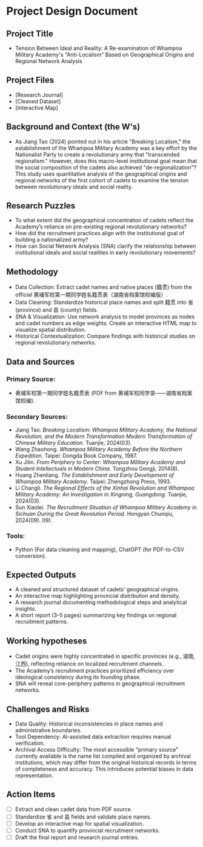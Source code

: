 # Project Design Document

## Project Title 

- Tension Between Ideal and Reality: A Re-examination of Whampoa Military Academy's "Anti-Localism" Based on Geographical Origins and Regional Network Analysis

## Project Files

- [Research Journal]
- [Cleaned Dataset]
- [Interactive Map]

## Background and Context (the W's)

- As Jiang Tao (2024) pointed out in his article "Breaking Localism," the establishment of the Whampoa Military Academy was a key effort by the Nationalist Party to create a revolutionary army that "transcended regionalism." However, does this macro-level institutional goal mean that the social composition of the cadets also achieved "de-regionalization"? This study uses quantitative analysis of the geographical origins and regional networks of the first cohort of cadets to examine the tension between revolutionary ideals and social reality.

## Research Puzzles

- To what extent did the geographical concentration of cadets reflect the Academy’s reliance on pre-existing regional revolutionary networks?
- How did the recruitment practices align with the institutional goal of building a nationalized army?
- How can Social Network Analysis (SNA) clarify the relationship between institutional ideals and social realities in early revolutionary movements?

## Methodology

- Data Collection: Extract cadet names and native places (籍贯) from the official 黄埔军校第一期同学姓名籍贯表（湖南省档案馆校编版）.
- Data Cleaning: Standardize historical place names and split 籍贯 into 省 (province) and 县 (county) fields.
- SNA & Visualization: Use network analysis to model provinces as nodes and cadet numbers as edge weights. Create an interactive HTML map to visualize spatial distribution.
- Historical Contextualization: Compare findings with historical studies on regional revolutionary networks.

## Data and Sources
### Primary Source: 
- 黄埔军校第一期同学姓名籍贯表 (PDF from 黄埔军校同学录——湖南省档案馆校编).
### Secondary Sources:
- Jiang Tao. *Breaking Localism: Whampoa Military Academy, the National Revolution, and the Modern Transformation Modern Transformation of Chinese Military Education*. Tuanjie, 2024(03).
- Wang Zhaohong. *Whampoa Military Academy Before the Northern Expedition*. Taipei: Dongda Book Company, 1987.
- Xu Jilin. *From Periphery to Center: Whampoa Military Academy and Student Intellectuals in Modern China*. Tongzhou Gongji, 2014(8).
- Huang Zhenliang. *The Establishment and Early Development of Whampoa Military Academy*. Taipei: Zhengzhong Press, 1993.
- Li Changli. *The Regional Effects of the Xinhai Revolution and Whampoa Military Academy: An Investigation in Xingning, Guangdong*. Tuanjie, 2024(03).
- Sun Xiaolei. *The Recruitment Situation of Whampoa Military Academy in Sichuan During the Great Revolution Period*. Hongyan Chunqiu, 2024(09).
09).
### Tools: 
- Python (For data cleaning and mapping), ChatGPT (for PDF-to-CSV conversion).

## Expected Outputs

- A cleaned and structured dataset of cadets’ geographical origins.
- An interactive map highlighting provincial distribution and density.
- A research journal documenting methodological steps and analytical insights.
- A short report (3–5 pages) summarizing key findings on regional recruitment patterns.

## Working hypotheses

- Cadet origins were highly concentrated in specific provinces (e.g., 湖南, 江西), reflecting reliance on localized recruitment channels.
- The Academy’s recruitment practices prioritized efficiency over ideological consistency during its founding phase.
- SNA will reveal core-periphery patterns in geographical recruitment networks.

## Challenges and Risks

- Data Quality: Historical inconsistencies in place names and administrative boundaries.
- Tool Dependency: AI-assisted data extraction requires manual verification.
- Archival Access Difficulty: The most accessible "primary source" currently available is the name list compiled and organized by archival institutions, which may differ from the original historical records in terms of completeness and accuracy. This introduces potential biases in data representation.

## Action Items

- [ ] Extract and clean cadet data from PDF source.
- [ ] Standardize 省 and 县 fields and validate place names.
- [ ] Develop an interactive map for spatial visualization.
- [ ] Conduct SNA to quantify provincial recruitment networks.
- [ ] Draft the final report and research journal entries.
